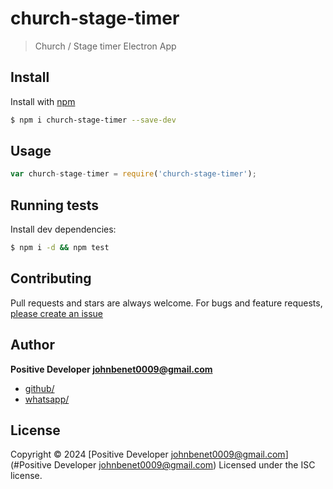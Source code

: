 # church-stage-timer

> Church / Stage timer Electron App

## Install

Install with [npm](https://www.npmjs.com/)

```sh
$ npm i church-stage-timer --save-dev
```

## Usage

```js
var church-stage-timer = require('church-stage-timer');
```

## Running tests

Install dev dependencies:

```sh
$ npm i -d && npm test
```

## Contributing

Pull requests and stars are always welcome. For bugs and feature requests, [please create an issue](https://github.com/johnbenet009/church-stage-timer/issues)

## Author

**Positive Developer johnbenet0009@gmail.com**

* [github/](https://github.com/johnbenet009)
* [whatsapp/](https://wa.me/2349014532386)

## License

Copyright © 2024 [Positive Developer johnbenet0009@gmail.com](#Positive Developer johnbenet0009@gmail.com)
Licensed under the ISC license.